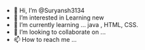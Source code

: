- 👋 Hi, I’m @Suryansh3134
- 👀 I’m interested in Learning new 
- 🌱 I’m currently learning ... java , HTML, CSS.
- 💞️ I’m looking to collaborate on ...
- 📫 How to reach me ...

<!---
Suryansh3134/Suryansh3134 is a ✨ special ✨ repository because its `README.md` (this file) appears on your GitHub profile.
You can click the Preview link to take a look at your changes.
--->
